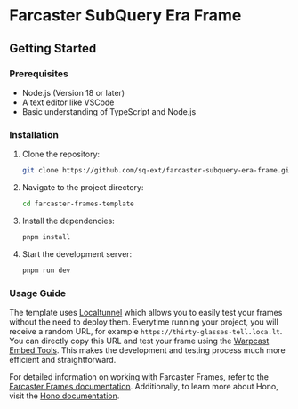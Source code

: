 # Farcaster SubQuery Era Frame

## Getting Started

### Prerequisites

- Node.js (Version 18 or later)
- A text editor like VSCode
- Basic understanding of TypeScript and Node.js

### Installation

1. Clone the repository:
   ```bash
   git clone https://github.com/sq-ext/farcaster-subquery-era-frame.git
   ```
2. Navigate to the project directory:
   ```bash
   cd farcaster-frames-template
   ```
3. Install the dependencies:
   ```bash
   pnpm install
   ```
4. Start the development server:
   ```bash
   pnpm run dev
   ```

### Usage Guide

The template uses [Localtunnel](https://github.com/localtunnel/localtunnel) which allows you to easily test your frames without the need to deploy them. Everytime running your project, you will receive a random URL, for example `https://thirty-glasses-tell.loca.lt`. You can directly copy this URL and test your frame using the [Warpcast Embed Tools](https://warpcast.com/~/developers/embeds). This makes the development and testing process much more efficient and straightforward.

For detailed information on working with Farcaster Frames, refer to the [Farcaster Frames documentation](https://docs.farcaster.xyz/learn/what-is-farcaster/frames). Additionally, to learn more about Hono, visit the [Hono documentation](https://hono.dev/top).

